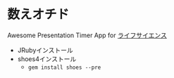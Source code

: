 # 数えオチド

Awesome Presentation Timer App for [ライフサイエンス](https://syllabus.kosen-k.go.jp/Pages/PublicSyllabus?school_id=02&department_id=20&subject_id=APAE1610&year=2012)

- JRubyインストール
- shoes4インストール
  * `gem install shoes --pre`
